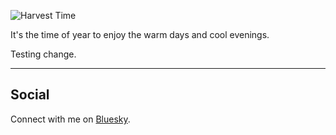 

![Harvest Time](./BeachBridge.jpeg)

It's the time of year to enjoy the warm days and cool evenings. 

Testing change.

---

## Social

Connect with me on [Bluesky](https://bsky.app/profile/davidmarksmith.com).

